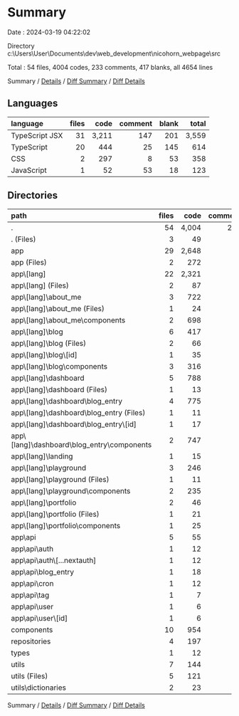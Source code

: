 # Summary

Date : 2024-03-19 04:22:02

Directory c:\\Users\\User\\Documents\\dev\\web_development\\nicohorn_webpage\\src

Total : 54 files,  4004 codes, 233 comments, 417 blanks, all 4654 lines

Summary / [Details](details.md) / [Diff Summary](diff.md) / [Diff Details](diff-details.md)

## Languages
| language | files | code | comment | blank | total |
| :--- | ---: | ---: | ---: | ---: | ---: |
| TypeScript JSX | 31 | 3,211 | 147 | 201 | 3,559 |
| TypeScript | 20 | 444 | 25 | 145 | 614 |
| CSS | 2 | 297 | 8 | 53 | 358 |
| JavaScript | 1 | 52 | 53 | 18 | 123 |

## Directories
| path | files | code | comment | blank | total |
| :--- | ---: | ---: | ---: | ---: | ---: |
| . | 54 | 4,004 | 233 | 417 | 4,654 |
| . (Files) | 3 | 49 | 9 | 41 | 99 |
| app | 29 | 2,648 | 63 | 249 | 2,960 |
| app (Files) | 2 | 272 | 9 | 55 | 336 |
| app\\[lang] | 22 | 2,321 | 54 | 163 | 2,538 |
| app\\[lang] (Files) | 2 | 87 | 1 | 9 | 97 |
| app\\[lang]\\about_me | 3 | 722 | 5 | 25 | 752 |
| app\\[lang]\\about_me (Files) | 1 | 24 | 0 | 2 | 26 |
| app\\[lang]\\about_me\\components | 2 | 698 | 5 | 23 | 726 |
| app\\[lang]\\blog | 6 | 417 | 20 | 43 | 480 |
| app\\[lang]\\blog (Files) | 2 | 66 | 16 | 7 | 89 |
| app\\[lang]\\blog\\[id] | 1 | 35 | 0 | 7 | 42 |
| app\\[lang]\\blog\\components | 3 | 316 | 4 | 29 | 349 |
| app\\[lang]\\dashboard | 5 | 788 | 27 | 53 | 868 |
| app\\[lang]\\dashboard (Files) | 1 | 13 | 0 | 2 | 15 |
| app\\[lang]\\dashboard\\blog_entry | 4 | 775 | 27 | 51 | 853 |
| app\\[lang]\\dashboard\\blog_entry (Files) | 1 | 11 | 17 | 4 | 32 |
| app\\[lang]\\dashboard\\blog_entry\\[id] | 1 | 17 | 1 | 2 | 20 |
| app\\[lang]\\dashboard\\blog_entry\\components | 2 | 747 | 9 | 45 | 801 |
| app\\[lang]\\landing | 1 | 15 | 1 | 1 | 17 |
| app\\[lang]\\playground | 3 | 246 | 0 | 25 | 271 |
| app\\[lang]\\playground (Files) | 1 | 11 | 0 | 2 | 13 |
| app\\[lang]\\playground\\components | 2 | 235 | 0 | 23 | 258 |
| app\\[lang]\\portfolio | 2 | 46 | 0 | 7 | 53 |
| app\\[lang]\\portfolio (Files) | 1 | 21 | 0 | 3 | 24 |
| app\\[lang]\\portfolio\\components | 1 | 25 | 0 | 4 | 29 |
| app\\api | 5 | 55 | 0 | 31 | 86 |
| app\\api\\auth | 1 | 12 | 0 | 1 | 13 |
| app\\api\\auth\\[...nextauth] | 1 | 12 | 0 | 1 | 13 |
| app\\api\\blog_entry | 1 | 18 | 0 | 14 | 32 |
| app\\api\\cron | 1 | 12 | 0 | 3 | 15 |
| app\\api\\tag | 1 | 7 | 0 | 7 | 14 |
| app\\api\\user | 1 | 6 | 0 | 6 | 12 |
| app\\api\\user\\[id] | 1 | 6 | 0 | 6 | 12 |
| components | 10 | 954 | 93 | 52 | 1,099 |
| repositories | 4 | 197 | 1 | 37 | 235 |
| types | 1 | 12 | 3 | 3 | 18 |
| utils | 7 | 144 | 64 | 35 | 243 |
| utils (Files) | 5 | 121 | 61 | 31 | 213 |
| utils\\dictionaries | 2 | 23 | 3 | 4 | 30 |

Summary / [Details](details.md) / [Diff Summary](diff.md) / [Diff Details](diff-details.md)